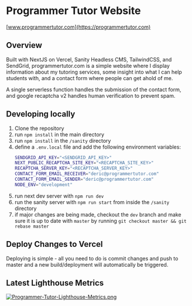 # Programmer Tutor Website

[www.programmertutor.com](https://programmertutor.com)

## Overview

Built with NextJS on Vercel, Sanity Headless CMS, TailwindCSS, and SendGrid, programmertutor.com is a simple website where I display information about my tutoring services, some insight into what I can help students with, and a contact form where people can get ahold of me.

A single serverless function handles the submission of the contact form, and google recaptcha v2 handles human verification to prevent spam.

## Developing locally

1. Clone the repository
2. run `npm install` in the main directory
3. run `npm install` in the `/sanity` directory
4. define a `.env.local` file and add the following environment variables:
	```bash
	SENDGRID_API_KEY="<SENDGRID_API_KEY>"
	NEXT_PUBLIC_RECAPTCHA_SITE_KEY="<RECAPTCHA_SITE_KEY>"
	RECAPTCHA_SERVER_KEY="<RECAPTCHA_SERVER_KEY>"
	CONTACT_FORM_EMAIL_RECEIVER="deric@programmertutor.com"
	CONTACT_FORM_EMAIL_SENDER="deric@programmertutor.com"
	NODE_ENV="development"
	```
5. run next dev server with `npm run dev`
6. run the sanity server with `npm run start` from inside the `/sanity` directory
7. if major changes are being made, checkout the `dev` branch and make sure it is up to date with `master` by running `git checkout master && git rebase master`

## Deploy Changes to Vercel

Deploying is simple - all you need to do is commit changes and push to master and a new build/deployment will automatically be triggered.

## Latest Lighthouse Metrics

[![Programmer-Tutor-Lighthouse-Metrics.png](https://i.postimg.cc/FKWdtN53/Programmer-Tutor-Lighthouse-Metrics.png)](https://postimg.cc/Y4FqYcSC)